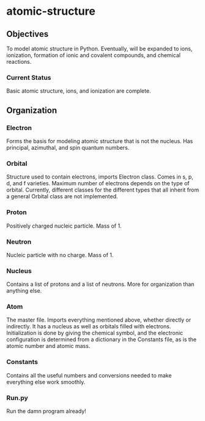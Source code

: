 # atomic-structure

## Objectives
To model atomic structure in Python. Eventually, will be expanded to ions, ionization, formation of ionic and covalent compounds, and chemical reactions.

### Current Status
Basic atomic structure, ions, and ionization are complete.

## Organization
### Electron
Forms the basis for modeling atomic structure that is not the nucleus. Has principal, azimuthal, and spin quantum numbers.

### Orbital
Structure used to contain electrons, imports Electron class. Comes in s, p, d, and f varieties. Maximum number of electrons depends on the type of orbital. Currently, different classes for the different types that all inherit from a general Orbital class are not implemented.

### Proton
Positively charged nucleic particle. Mass of 1.

### Neutron
Nucleic particle with no charge. Mass of 1.

### Nucleus
Contains a list of protons and a list of neutrons. More for organization than anything else.

### Atom
The master file. Imports  everything mentioned above, whether directly or indirectly. It has a nucleus as well as orbitals filled with electrons. Initialization is done by giving the chemical symbol, and the electronic configuration is determined from a dictionary in the Constants file, as is the atomic number and atomic mass.

### Constants
Contains all the useful numbers and conversions needed to make everything else work smoothly.

### Run.py
Run the damn program already!

